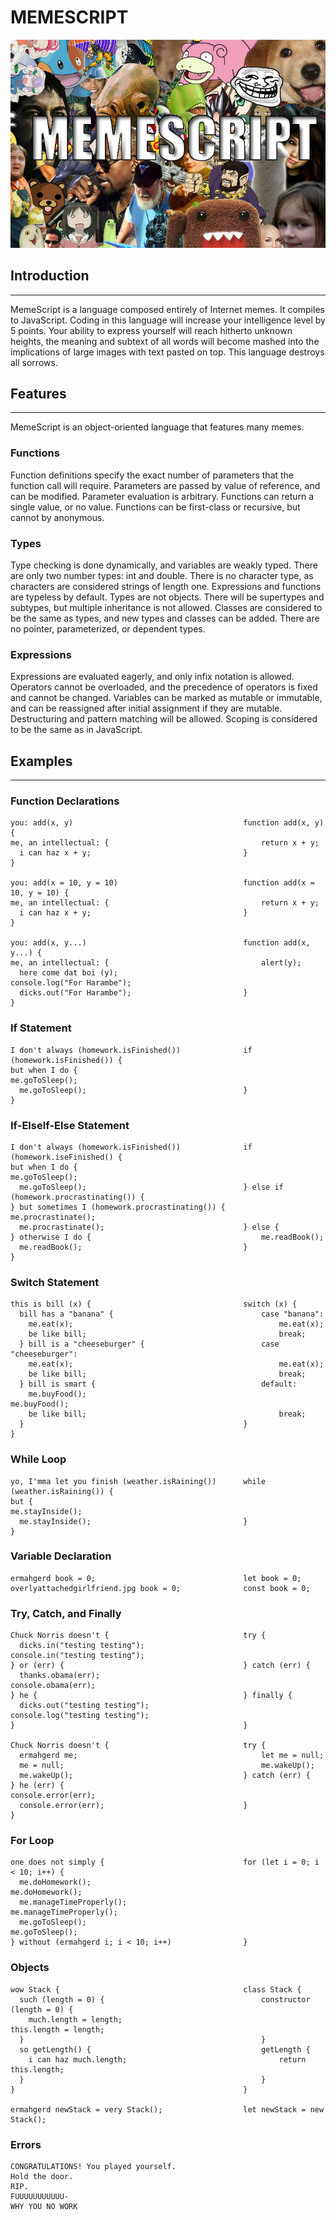 # MEMESCRIPT

<img src="memescript.jpg/">

## Introduction
---
MemeScript is a language composed entirely of Internet memes. It compiles to JavaScript. Coding in this language will increase your intelligence level by 5 points. Your ability to express yourself will reach hitherto unknown heights, the meaning and subtext of all words will become mashed into the implications of large images with text pasted on top. This language destroys all sorrows.

## Features
---
MemeScript is an object-oriented language that features many memes.

### Functions
Function definitions specify the exact number of parameters that the function call will require. Parameters are passed by value of reference, and can be modified. Parameter evaluation is arbitrary. Functions can return a single value, or no value. Functions can be first-class or recursive, but cannot by anonymous.

### Types
Type checking is done dynamically, and variables are weakly typed. There are only two number types: int and double. There is no character type, as characters are considered strings of length one. Expressions and functions are typeless by default. Types are not objects. There will be supertypes and subtypes, but multiple inheritance is not allowed. Classes are considered to be the same as types, and new types and classes can be added. There are no pointer, parameterized, or dependent types.

### Expressions
Expressions are evaluated eagerly, and only infix notation is allowed. Operators cannot be overloaded, and the precedence of operators is fixed and cannot be changed. Variables can be marked as mutable or immutable, and can be reassigned after initial assignment if they are mutable. Destructuring and pattern matching will be allowed. Scoping is considered to be the same as in JavaScript.

## Examples
---

### Function Declarations
```
you: add(x, y)                                      function add(x, y) {
me, an intellectual: {                                  return x + y;
  i can haz x + y;                                  }
}
        
you: add(x = 10, y = 10)                            function add(x = 10, y = 10) {
me, an intellectual: {                                  return x + y;
  i can haz x + y;                                  }
}
        
you: add(x, y...)                                   function add(x, y...) {                         
me, an intellectual: {                                  alert(y);
  here come dat boi (y);                                console.log("For Harambe");
  dicks.out("For Harambe");                         }
}
```

### If Statement
```
I don't always (homework.isFinished())              if (homework.isFinished()) {
but when I do {                                         me.goToSleep();
  me.goToSleep();                                   }
}
```

### If-ElseIf-Else Statement
```
I don't always (homework.isFinished())              if (homework.iseFinished() {
but when I do {                                         me.goToSleep();
  me.goToSleep();                                   } else if (homework.procrastinating()) {
} but sometimes I (homework.procrastinating()) {        me.procrastinate();
  me.procrastinate();                               } else {
} otherwise I do {                                      me.readBook(); 
  me.readBook();                                    }
}
```

### Switch Statement
```
this is bill (x) {                                  switch (x) {
  bill has a "banana" {                                 case "banana":
    me.eat(x);                                              me.eat(x);
    be like bill;                                           break;
  } bill is a "cheeseburger" {                          case "cheeseburger":
    me.eat(x);                                              me.eat(x);
    be like bill;                                           break;
  } bill is smart {                                     default:
    me.buyFood();                                           me.buyFood();
    be like bill;                                           break;
  }                                                 }
}
```

### While Loop
```
yo, I'mma let you finish (weather.isRaining())      while (weather.isRaining()) {
but {                                                   me.stayInside();
  me.stayInside();                                  }
}
```

### Variable Declaration
```
ermahgerd book = 0;                                 let book = 0;
overlyattachedgirlfriend.jpg book = 0;              const book = 0;
```

### Try, Catch, and Finally
```
Chuck Norris doesn't {                              try {
  dicks.in("testing testing");                          console.in("testing testing");
} or (err) {                                        } catch (err) {
  thanks.obama(err);                                    console.obama(err);
} he {                                              } finally {
  dicks.out("testing testing");                         console.log("testing testing");
}                                                   }

Chuck Norris doesn't {                              try {
  ermahgerd me;                                         let me = null;
  me = null;                                            me.wakeUp();  
  me.wakeUp();                                      } catch (err) {
} he (err) {                                            console.error(err);
  console.error(err);                               }
}
```

### For Loop
```
one does not simply {                               for (let i = 0; i < 10; i++) {
  me.doHomework();                                      me.doHomework();
  me.manageTimeProperly();                              me.manageTimeProperly();
  me.goToSleep();                                       me.goToSleep();
} without (ermahgerd i; i < 10; i++)                }
```

### Objects
```
wow Stack {                                         class Stack {                  
  such (length = 0) {                                   constructor (length = 0) {
    much.length = length;                                   this.length = length;
  }                                                     }
  so getLength() {                                      getLength { 
    i can haz much.length;                                  return this.length;
  }                                                     }
}                                                   }

ermahgerd newStack = very Stack();                  let newStack = new Stack();
```

### Errors
```
CONGRATULATIONS! You played yourself.
Hold the door.
RIP.
FUUUUUUUUUUU-
WHY YOU NO WORK
```
